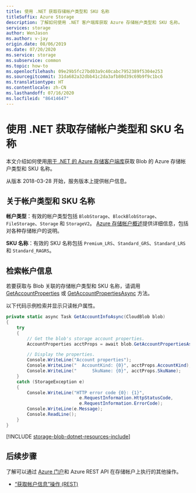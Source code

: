```yaml
---
title: 使用 .NET 获取存储帐户类型和 SKU 名称
titleSuffix: Azure Storage
description: 了解如何使用 .NET 客户端库获取 Azure 存储帐户类型和 SKU 名称。
services: storage
author: WenJason
ms.author: v-jay
origin.date: 08/06/2019
ms.date: 07/20/2020
ms.service: storage
ms.subservice: common
ms.topic: how-to
ms.openlocfilehash: 09e29b5fc27bd03a9c40cabc7952389f5304e253
ms.sourcegitcommit: 31da682a32dbb41c2da3afb80d39c69b9f9c1bc6
ms.translationtype: HT
ms.contentlocale: zh-CN
ms.lasthandoff: 07/16/2020
ms.locfileid: "86414647"
---
```

# <a name="get-storage-account-type-and-sku-name-with-net"></a>使用 .NET 获取存储帐户类型和 SKU 名称

本文介绍如何使用[用于 .NET 的 Azure 存储客户端库](https://docs.azure.cn/zh-cn/dotnet/api/overview/storage?view=azure-dotnet)获取 Blob 的 Azure 存储帐户类型和 SKU 名称。

从版本 2018-03-28 开始，服务版本上提供帐户信息。

## <a name="about-account-type-and-sku-name"></a>关于帐户类型和 SKU 名称

**帐户类型**：有效的帐户类型包括 `BlobStorage`、`BlockBlobStorage`、`FileStorage`、`Storage` 和 `StorageV2`。 [Azure 存储帐户概述](storage-account-overview.md)提供详细信息，包括对各种存储帐户的说明。

**SKU 名称**：有效的 SKU 名称包括 `Premium_LRS`、`Standard_GRS`、`Standard_LRS` 和 `Standard_RAGRS`。

## <a name="retrieve-account-information"></a>检索帐户信息

若要获取与 Blob 关联的存储帐户类型和 SKU 名称，请调用 [GetAccountProperties](https://docs.microsoft.com/dotnet/api/microsoft.azure.storage.blob.cloudblob.getaccountproperties?view=azure-dotnet) 或 [GetAccountPropertiesAsync](https://docs.microsoft.com/dotnet/api/microsoft.azure.storage.blob.cloudblob.getaccountpropertiesasync?view=azure-dotnet) 方法。

以下代码示例检索并显示只读帐户属性。

```csharp
private static async Task GetAccountInfoAsync(CloudBlob blob)
{
    try
    {
        // Get the blob's storage account properties.
        AccountProperties acctProps = await blob.GetAccountPropertiesAsync();

        // Display the properties.
        Console.WriteLine("Account properties");
        Console.WriteLine("  AccountKind: {0}", acctProps.AccountKind);
        Console.WriteLine("      SkuName: {0}", acctProps.SkuName);
    }
    catch (StorageException e)
    {
        Console.WriteLine("HTTP error code {0}: {1}",
                            e.RequestInformation.HttpStatusCode,
                            e.RequestInformation.ErrorCode);
        Console.WriteLine(e.Message);
        Console.ReadLine();
    }
}
```

[!INCLUDE [storage-blob-dotnet-resources-include](../../../includes/storage-blob-dotnet-resources-include.md)]

## <a name="next-steps"></a>后续步骤

了解可以通过 [Azure 门户](https://portal.azure.cn)和 Azure REST API 在存储帐户上执行的其他操作。

- [“获取帐户信息”操作 (REST)](https://docs.microsoft.com/rest/api/storageservices/get-account-information)
